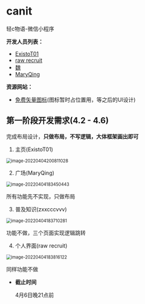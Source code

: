 # canit
轻c物语-微信小程序

**开发人员列表：**

- [ExistoT01](https://github.com/ExistoT01?tab=repositories)
- [raw recruit](https://github.com/rawrecruit1?tab=repositories)
- [魏](https://github.com/zxxcccvvv?tab=repositories)
- [MaryQing](https://github.com/MaryQing?tab=repositories)

**资源网站：**

- [免费矢量图标](https://www.iconfont.cn/)(图标暂时占位置用，等之后的UI设计)

## 第一阶段开发需求(4.2 - 4.6)

完成布局设计，**只做布局，不写逻辑，大体框架画出即可**

1. 主页(ExistoT01)

<img src="https://expicture.oss-cn-beijing.aliyuncs.com/img/202204051119925.png" alt="image-20220404200811028" style="zoom:80%;" />

2. 广场(MaryQing)

<img src="https://expicture.oss-cn-beijing.aliyuncs.com/img/202204041842004.png" alt="image-20220404183450443" style="zoom:80%;" />

所有功能先不实现，只做布局

3. 普及知识(zxxcccvvv)

<img src="https://expicture.oss-cn-beijing.aliyuncs.com/img/202204041842005.png" alt="image-20220404183710281" style="zoom:80%;" />

功能不做，三个页面实现逻辑跳转

4. 个人界面(raw recruit)

<img src="https://expicture.oss-cn-beijing.aliyuncs.com/img/202204041842006.png" alt="image-20220404183816122" style="zoom:80%;" />

同样功能不做

- **截止时间**

  4月6日晚21点前
